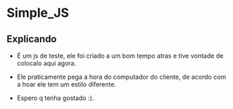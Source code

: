 # Simple_JS

## Explicando 

- É um js de teste, ele foi criado a um bom tempo atras e tive vontade de colocalo aqui agora.
- Ele praticamente pega a hora do computador do cliente, de acordo com a hoar ele tem um estilo diferente. 

- Espero q tenha gostado :).
